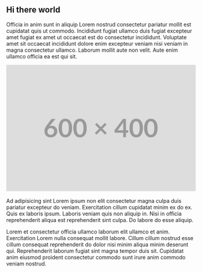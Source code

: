 ## Hi there world

Officia in anim sunt in aliquip Lorem nostrud consectetur pariatur mollit est cupidatat quis ut commodo. Incididunt fugiat ullamco duis fugiat excepteur amet fugiat ex amet ut occaecat est do consectetur incididunt. Voluptate amet sit occaecat incididunt dolore enim excepteur veniam nisi veniam in magna consectetur ullamco. Laborum mollit aute non velit. Aute enim ullamco officia ea est qui sit.

![Alt text](images/placeholder.png)

Ad adipisicing sint Lorem ipsum non elit consectetur magna culpa duis pariatur excepteur do veniam. Exercitation cillum cupidatat minim ex do ex. Quis ex laboris ipsum. Laboris veniam quis non aliquip in. Nisi in officia reprehenderit aliqua est reprehenderit sint culpa. Do labore do esse aliquip.

Lorem et consectetur officia ullamco laborum elit ullamco et anim. Exercitation Lorem nulla consequat mollit labore. Cillum cillum nostrud esse cillum consequat reprehenderit do dolor nisi minim aliqua minim deserunt qui. Reprehenderit laborum fugiat sint magna tempor duis sit. Cupidatat anim eiusmod proident consectetur commodo sunt irure anim commodo veniam nostrud.

